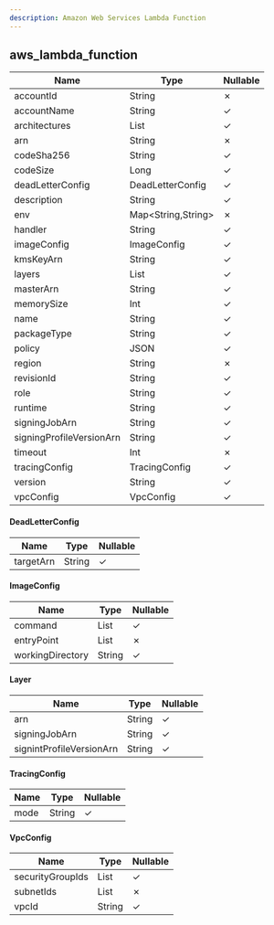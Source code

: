 ```yaml
---
description: Amazon Web Services Lambda Function
---
```

aws_lambda_function
-------------------

| **Name**                 | **Type**           | **Nullable** |
| ------------------------ | ------------------ | ------------ |
| accountId                | String             | &cross;      |
| accountName              | String             | &check;      |
| architectures            | List<String>       | &check;      |
| arn                      | String             | &cross;      |
| codeSha256               | String             | &check;      |
| codeSize                 | Long               | &check;      |
| deadLetterConfig         | DeadLetterConfig   | &check;      |
| description              | String             | &check;      |
| env                      | Map<String,String> | &cross;      |
| handler                  | String             | &check;      |
| imageConfig              | ImageConfig        | &check;      |
| kmsKeyArn                | String             | &check;      |
| layers                   | List<Layer>        | &check;      |
| masterArn                | String             | &check;      |
| memorySize               | Int                | &check;      |
| name                     | String             | &check;      |
| packageType              | String             | &check;      |
| policy                   | JSON               | &check;      |
| region                   | String             | &cross;      |
| revisionId               | String             | &check;      |
| role                     | String             | &check;      |
| runtime                  | String             | &check;      |
| signingJobArn            | String             | &check;      |
| signingProfileVersionArn | String             | &check;      |
| timeout                  | Int                | &cross;      |
| tracingConfig            | TracingConfig      | &check;      |
| version                  | String             | &check;      |
| vpcConfig                | VpcConfig          | &check;      |

#### DeadLetterConfig
| **Name**  | **Type** | **Nullable** |
| --------- | -------- | ------------ |
| targetArn | String   | &check;      |

#### ImageConfig
| **Name**         | **Type**     | **Nullable** |
| ---------------- | ------------ | ------------ |
| command          | List<String> | &check;      |
| entryPoint       | List<String> | &cross;      |
| workingDirectory | String       | &check;      |

#### Layer
| **Name**                 | **Type** | **Nullable** |
| ------------------------ | -------- | ------------ |
| arn                      | String   | &check;      |
| signingJobArn            | String   | &check;      |
| signintProfileVersionArn | String   | &check;      |

#### TracingConfig
| **Name** | **Type** | **Nullable** |
| -------- | -------- | ------------ |
| mode     | String   | &check;      |

#### VpcConfig
| **Name**         | **Type**     | **Nullable** |
| ---------------- | ------------ | ------------ |
| securityGroupIds | List<String> | &check;      |
| subnetIds        | List<String> | &cross;      |
| vpcId            | String       | &check;      |
